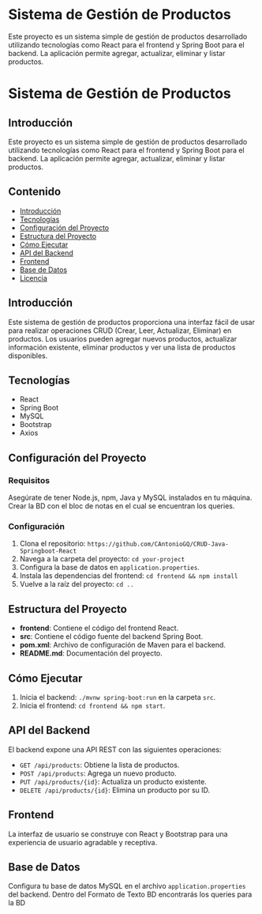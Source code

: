# Sistema de Gestión de Productos

Este proyecto es un sistema simple de gestión de productos desarrollado utilizando tecnologías como React para el frontend y Spring Boot para el backend. La aplicación permite agregar, actualizar, eliminar y listar productos.
# Sistema de Gestión de Productos

## Introducción

Este proyecto es un sistema simple de gestión de productos desarrollado utilizando tecnologías como React para el frontend y Spring Boot para el backend. La aplicación permite agregar, actualizar, eliminar y listar productos.

## Contenido

- [Introducción](#introducción)
- [Tecnologías](#tecnologías)
- [Configuración del Proyecto](#configuración-del-proyecto)
- [Estructura del Proyecto](#estructura-del-proyecto)
- [Cómo Ejecutar](#cómo-ejecutar)
- [API del Backend](#api-del-backend)
- [Frontend](#frontend)
- [Base de Datos](#base-de-datos)
- [Licencia](#licencia)

## Introducción

Este sistema de gestión de productos proporciona una interfaz fácil de usar para realizar operaciones CRUD (Crear, Leer, Actualizar, Eliminar) en productos. Los usuarios pueden agregar nuevos productos, actualizar información existente, eliminar productos y ver una lista de productos disponibles.

## Tecnologías

- React
- Spring Boot
- MySQL
- Bootstrap
- Axios

## Configuración del Proyecto

### Requisitos

Asegúrate de tener Node.js, npm, Java y MySQL instalados en tu máquina.
Crear la BD con el bloc de notas en el cual se encuentran los queries.

### Configuración

1. Clona el repositorio: `https://github.com/CAntonioGQ/CRUD-Java-Springboot-React`
2. Navega a la carpeta del proyecto: `cd your-project`
3. Configura la base de datos en `application.properties`.
4. Instala las dependencias del frontend: `cd frontend && npm install`
5. Vuelve a la raíz del proyecto: `cd ..`

## Estructura del Proyecto

- **frontend**: Contiene el código del frontend React.
- **src**: Contiene el código fuente del backend Spring Boot.
- **pom.xml**: Archivo de configuración de Maven para el backend.
- **README.md**: Documentación del proyecto.

## Cómo Ejecutar

1. Inicia el backend: `./mvnw spring-boot:run` en la carpeta `src`.
2. Inicia el frontend: `cd frontend && npm start`.

## API del Backend

El backend expone una API REST con las siguientes operaciones:

- `GET /api/products`: Obtiene la lista de productos.
- `POST /api/products`: Agrega un nuevo producto.
- `PUT /api/products/{id}`: Actualiza un producto existente.
- `DELETE /api/products/{id}`: Elimina un producto por su ID.

## Frontend

La interfaz de usuario se construye con React y Bootstrap para una experiencia de usuario agradable y receptiva.

## Base de Datos

Configura tu base de datos MySQL en el archivo `application.properties` del backend.
Dentro del Formato de Texto BD encontrarás los queries para la BD

